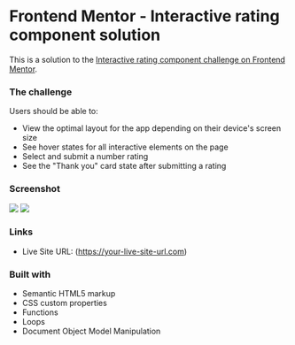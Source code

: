 # Frontend Mentor - Interactive rating component solution

This is a solution to the [Interactive rating component challenge on Frontend Mentor](https://www.frontendmentor.io/challenges/interactive-rating-component-koxpeBUmI). 

### The challenge

Users should be able to:

- View the optimal layout for the app depending on their device's screen size
- See hover states for all interactive elements on the page
- Select and submit a number rating
- See the "Thank you" card state after submitting a rating

### Screenshot
![](.images/resp-design-3.jpg)
![](.images/resp-design-2.jpg)

### Links
- Live Site URL: (https://your-live-site-url.com)


### Built with

- Semantic HTML5 markup
- CSS custom properties
- Functions
- Loops
- Document Object Model Manipulation
